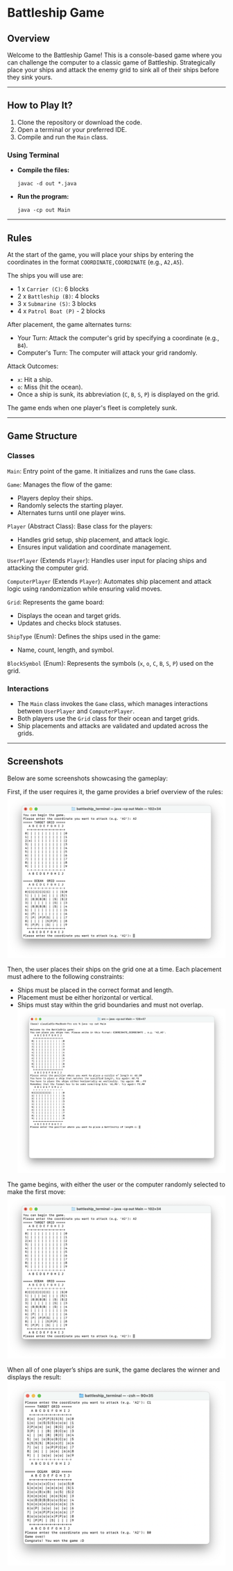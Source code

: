 # Battleship Game

## Overview
Welcome to the Battleship Game! This is a console-based game where you can challenge the computer to a classic game of Battleship. Strategically place your ships and attack the enemy grid to sink all of their ships before they sink yours.

---

## How to Play It?
1. Clone the repository or download the code.
2. Open a terminal or your preferred IDE.
3. Compile and run the `Main` class.

### **Using Terminal**
- **Compile the files:**
  ```
  javac -d out *.java
  ```
- **Run the program:**
  ```
  java -cp out Main
  ```


---

## Rules
At the start of the game, you will place your ships by entering the coordinates in the format `COORDINATE,COORDINATE` (e.g., `A2,A5`). 

The ships you will use are:
- 1 x `Carrier (C)`: 6 blocks
- 2 x `Battleship (B)`: 4 blocks
- 3 x `Submarine (S)`: 3 blocks
- 4 x `Patrol Boat (P)` - 2 blocks

After placement, the game alternates turns:
- Your Turn: Attack the computer's grid by specifying a coordinate (e.g., `B4`).
- Computer's Turn: The computer will attack your grid randomly.

Attack Outcomes:
  - `x`: Hit a ship.
  - `o`: Miss (hit the ocean).
  - Once a ship is sunk, its abbreviation (`C`, `B`, `S`, `P`) is displayed on the grid. 

The game ends when one player's fleet is completely sunk.

---

## Game Structure
### Classes
`Main`: Entry point of the game. It initializes and runs the `Game` class.

`Game`: Manages the flow of the game:
- Players deploy their ships.
- Randomly selects the starting player.
- Alternates turns until one player wins.

`Player` (Abstract Class): Base class for the players:
- Handles grid setup, ship placement, and attack logic.
- Ensures input validation and coordinate management.

`UserPlayer` (Extends `Player`): Handles user input for placing ships and attacking the computer grid.

`ComputerPlayer` (Extends `Player`): Automates ship placement and attack logic using randomization while ensuring valid moves.

`Grid`: Represents the game board:
- Displays the ocean and target grids.
- Updates and checks block statuses.

`ShipType` (Enum): Defines the ships used in the game:
- Name, count, length, and symbol.

`BlockSymbol` (Enum): Represents the symbols (`x`, `o`, `C`, `B`, `S`, `P`) used on the grid.

### Interactions
- The `Main` class invokes the `Game` class, which manages interactions between `UserPlayer` and `ComputerPlayer`.
- Both players use the `Grid` class for their ocean and target grids.
- Ship placements and attacks are validated and updated across the grids.

---

## Screenshots
Below are some screenshots showcasing the gameplay:

First, if the user requires it, the game provides a brief overview of the rules:
![begin_game.png](screenshots%2Fbegin_game.png)

Then, the user places their ships on the grid one at a time. 
Each placement must adhere to the following constraints:
- Ships must be placed in the correct format and length.
- Placement must be either horizontal or vertical.
- Ships must stay within the grid boundaries and must not overlap.
![placement.png](screenshots%2Fplacement.png)

The game begins, with either the user or the computer randomly selected to make the first move:
![begin_game.png](screenshots%2Fbegin_game.png)

When all of one player’s ships are sunk, the game declares the winner and displays the result:
![game_over.png](screenshots%2Fgame_over.png)
